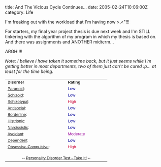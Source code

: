 title: And The Vicious Cycle Continues…
date: 2005-02-24T10:06:00Z
category: Life

I'm freaking out with the workload that I'm having now >.<"!!!

For starters, my final year project thesis is due next week and I'm STILL tinkering with the algorithm of my program in which my thesis is based on. And there was assignments and ANOTHER midterm…

ARGH!!!!

*Note: I believe I have taken it sometime back, but it just seems while I'm getting better in most departments, two of them just can't be cured :p… at least for the time being.*

<table width="300" cellpadding="2" cellspacing="0" border="0"><tr><td width="180"><font face="arial" size="-1"><b>Disorder</b></font></td><td width="120"><font face="arial" size="-1"><b>Rating</b></font></td></tr><tr><td><font face="arial" size="-1"><a href="http://www.4degreez.com/misc/disorder_information2.html#paranoid">Paranoid</a>:</font></td><td><font color="#000099" face="arial" size="-1">Low</font></td></tr><tr><td><font face="arial" size="-1"><a href="http://www.4degreez.com/misc/disorder_information2.html#schizoid">Schizoid</a>:</font></td><td><font color="#000099" face="arial" size="-1">Low</font></td></tr><tr><td><font face="arial" size="-1"><a href="http://www.4degreez.com/misc/disorder_information2.html#schizotypal">Schizotypal</a>:</font></td><td><font color="#cc0033" face="arial" size="-1">High</font></td></tr><tr><td><font face="arial" size="-1"><a href="http://www.4degreez.com/misc/disorder_information2.html#antisocial">Antisocial</a>:</font></td><td><font color="#000099" face="arial" size="-1">Low</font></td></tr><tr><td><font face="arial" size="-1"><a href="http://www.4degreez.com/misc/disorder_information2.html#borderline">Borderline</a>:</font></td><td><font color="#000099" face="arial" size="-1">Low</font></td></tr><tr><td><font face="arial" size="-1"><a href="http://www.4degreez.com/misc/disorder_information2.html#histrionic">Histrionic</a>:</font></td><td><font color="#000099" face="arial" size="-1">Low</font></td></tr><tr><td><font face="arial" size="-1"><a href="http://www.4degreez.com/misc/disorder_information2.html#narcissistic">Narcissistic</a>:</font></td><td><font color="#000099" face="arial" size="-1">Low</font></td></tr><tr><td><font face="arial" size="-1"><a href="http://www.4degreez.com/misc/disorder_information2.html#avoidant">Avoidant</a>:</font></td><td><font color="#990099" face="arial" size="-1">Moderate</font></td></tr><tr><td><font face="arial" size="-1"><a href="http://www.4degreez.com/misc/disorder_information2.html#dependent">Dependent</a>:</font></td><td><font color="#000099" face="arial" size="-1">Low</font></td></tr><tr><td><font face="arial" size="-1"><a href="http://www.4degreez.com/misc/disorder_information2.html#obsessive">Obsessive-Compulsive</a>:</font></td><td><font color="#cc0033" face="arial" size="-1">High</font></td></tr><tr><td colspan="2" align="center"><font color="#000000" face="arial" size="-1"><br />-- <a href="http://www.4degreez.com/misc/personality_disorder_test.mv">Personality Disorder Test - Take It!</a> --</font></td></tr></table><br />
